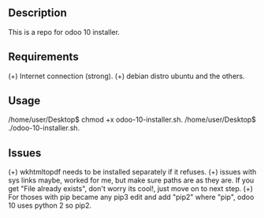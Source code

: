 Description
-------------------
This is a repo for odoo 10 installer.

Requirements
--------------------
(+) Internet connection (strong).                                                                              (+) debian distro ubuntu and the others.


Usage
--------------------
/home/user/Desktop$ chmod +x odoo-10-installer.sh.                                                             /home/user/Desktop$ ./odoo-10-installer.sh.

Issues
--------------------
(+) wkhtmltopdf needs to be installed separately if it refuses.                                                (+) issues with sys links maybe, worked for me, but make sure paths are as they are.                           If you get "File already exists", don't worry its cool!, just move on to next step.                          (+) For thoses with pip became any pip3 edit and add "pip2" where "pip", odoo 10 uses python 2 so pip2.
